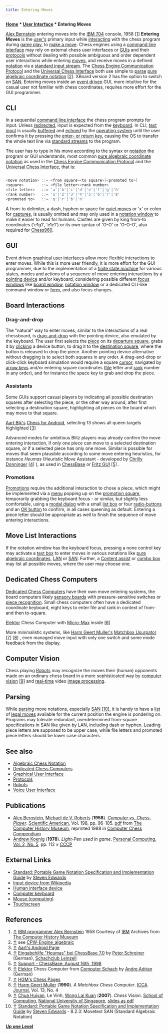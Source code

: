 ```yaml
---
title: Entering Moves
---
```

**[Home](Home "Home") * [User Interface](User_Interface "User Interface") * Entering Moves**

[](http://www.computerhistory.org/chess/full_record.php?iid=stl-431614f6482e6) [Alex Bernstein](Alex_Bernstein "Alex Bernstein") entering moves into the [IBM 704](IBM_704 "IBM 704") console, 1958 <a id="cite-note-1" href="#cite-ref-1">[1]</a>
**Entering Moves** is the [user's](https://en.wikipedia.org/wiki/User_%28computing%29) primary input while [interacting](https://en.wikipedia.org/wiki/Interaction) with the chess program during [game play](Chess_Game "Chess Game"), to [make a move](Make_Move "Make Move"). Chess engines using a [command line interface](CLI "CLI") may rely on external chess user interfaces or [GUIs](GUI "GUI") and their [protocols](Protocols "Protocols") without dealing with possible ambiguous and order dependent user interactions while entering [moves](Moves "Moves"), and receive moves in a defined [notation](Game_Notation "Game Notation") via a [standard input stream](https://en.wikipedia.org/wiki/Standard_streams#Standard_input_.28stdin.29). The [Chess Engine Communication Protocol](Chess_Engine_Communication_Protocol "Chess Engine Communication Protocol") and the [Universal Chess Interface](UCI "UCI") both use simple to [parse](https://en.wikipedia.org/wiki/Parsing) [pure algebraic coordinate notation](Algebraic_Chess_Notation#PureCoordinateNotation "Algebraic Chess Notation") <a id="cite-note-2" href="#cite-ref-2">[2]</a>. XBoard version 2 has the option to switch on [SAN](Algebraic_Chess_Notation#SAN "Algebraic Chess Notation"). Entering moves inside an [event driven](https://en.wikipedia.org/wiki/Event-driven_architecture) GUI, more intuitive for the casual user not familiar with chess coordinates, requires more effort for the GUI programmer.

## CLI

In a sequential [command line interface](CLI "CLI") the chess program prompts for input. Unless [redirected](https://en.wikipedia.org/wiki/Redirection_%28computing%29), input is expected from the [keyboard](https://en.wikipedia.org/wiki/Keyboard_%28computing%29). In CLI, [text input](https://en.wikipedia.org/wiki/Typing) is usually [buffered](https://en.wikipedia.org/wiki/Keyboard_buffer) and [echoed](https://en.wikipedia.org/wiki/Echo_%28computing%29) by the [operating system](https://en.wikipedia.org/wiki/Operating_system) until the user confirms it by pressing the [enter- or return key](https://en.wikipedia.org/wiki/Enter_key), causing the OS to transfer the whole text line via [standard streams](https://en.wikipedia.org/wiki/Standard_streams) to the program.

The user has to type in his move according to the syntax or [notation](Game_Notation "Game Notation") the program or GUI understands, most common [pure algebraic coordinate notation](Algebraic_Chess_Notation#PureCoordinateNotation "Algebraic Chess Notation") as used in the [Chess Engine Communication Protocol](Chess_Engine_Communication_Protocol "Chess Engine Communication Protocol") and the [Universal Chess Interface](UCI "UCI"), that is:

```C++

<move notation> ::= <from square><to square>[<promoted to>]
<square>        ::= <file letter><rank number>
<file letter>   ::= 'a'|'b'|'c'|'d'|'e'|'f'|'g'|'h'
<rank number>   ::= '1'|'2'|'3'|'4'|'5'|'6'|'7'|'8'
<promoted to>   ::= 'q'|'r'|'b'|'n'

```

A from-to delimiter, a dash, hyphen or space for [quiet moves](Quiet_Moves "Quiet Moves") or 'x' or colon for [captures](Captures "Captures"), is usually omitted and may only used in a [notation window](GUI#NotationWindow "GUI") to make it easier to read for humans. Castles are given by king from-to coordinates ('e1g1', 'e1c1') or its own syntax of 'O-O' or 'O-O-O', also required for [Chess960](Chess960 "Chess960").

## GUI

Event driven [graphical user interfaces](GUI "GUI") allow more flexible interactions to enter moves. While this is more user friendly, it is more effort for the GUI programmer, due to the implementation of a [finite state machine](https://en.wikipedia.org/wiki/Finite-state_machine) for various states, modes and actions of a sequence of move entering interactions by a [pointing device](https://en.wikipedia.org/wiki/Pointing_device) and/or keyboard, considering possible different [focus windows](https://en.wikipedia.org/wiki/Focus_%28computing%29) like [board window](GUI#BoardWindow "GUI"), [notation window](GUI#NotationWindow "GUI") or a dedicated CLI-like command window or [form](https://en.wikipedia.org/wiki/Form_%28programming%29), and also focus changes.

## Board Interactions

### Drag-and-drop

The "natural" way to enter moves, similar to the interactions of a real chessboard, is [drag-and-drop](https://en.wikipedia.org/wiki/Drag-and-drop) with the pointing device, also emulated by the keyboard. The user first selects the [piece](Pieces "Pieces") on its [departure square](Origin_Square "Origin Square"), grabs it by [clicking](https://en.wikipedia.org/wiki/Point-and-click) a device button, to drag it to the [destination square](Target_Square "Target Square"), where the button is released to drop the piece. Another pointing device alternative without dragging is to select both squares in any order. A drag-and-drop or click-click keyboard simulation would require a square [cursor](https://en.wikipedia.org/wiki/Cursor_%28computers%29), navigated by [arrow keys](https://en.wikipedia.org/wiki/Arrow_keys) and/or entering square coordinates ([file](Files "Files") letter and [rank](Ranks "Ranks") number in any order), and for instance the space key to grab and drop the piece.

### Assistants

Some GUIs support casual players by indicating all possible destination squares after selecting the piece, or the other way around, after first selecting a destination square, highlighting all pieces on the board which may move to that square.

[](@http://www.aartbik.com/MISC/android.html "@http://www.aartbik.com/MISC/android.html")
[Aart Bik's](Aart_Bik "Aart Bik") [Chess for Android](Chess_for_Android "Chess for Android"), selecting f3 shows all queen targets highlighted <a id="cite-note-3" href="#cite-ref-3">[3]</a>

Advanced modes for ambitious Blitz players may already confirm the move entering interaction, if only one piece can move to a selected destination square, or if a selected piece has only one move. Similar is possible for moves that seem plausible according to some move entering heuristics, for instance *Heumas* (Heuristic Move Assistant - developed by [Chrilly Donninger](Chrilly_Donninger "Chrilly Donninger") <a id="cite-note-4" href="#cite-ref-4">[4]</a> ), as used in [ChessBase](ChessBase "ChessBase") or [Fritz GUI](Fritz#FritzGUI "Fritz") <a id="cite-note-5" href="#cite-ref-5">[5]</a> .

### Promotions

[Promotions](Promotions "Promotions") require the additional interaction to chose a piece, which might be implemented via a [menu](https://en.wikipedia.org/wiki/Context_menu) popping up on the [promotion square](Promotion_Square "Promotion Square"), temporarily grabbing the keyboard focus - or similar, but slightly less comfortable, using a [modal dialog](https://en.wikipedia.org/wiki/Modal_window) with a small [list box](https://en.wikipedia.org/wiki/List_box) or four [radio-buttons](https://en.wikipedia.org/wiki/Radio_button) and an [OK button](https://en.wikipedia.org/wiki/Okay#Computers) to confirm, in all cases queening as default. Entering a piece letter should be appropriate as well to finish the sequence of move entering interactions.

## Move List Interactions

If the notation window has the keyboard focus, pressing a none control key may activate a [text box](https://en.wikipedia.org/wiki/Text_box) to enter moves in various notations like [pure algebraic coordinates](Algebraic_Chess_Notation#PureCoordinateNotation "Algebraic Chess Notation"), [LAN](Algebraic_Chess_Notation#LAN "Algebraic Chess Notation") or [SAN](Algebraic_Chess_Notation#SAN "Algebraic Chess Notation"). Further, a [Content assist](https://en.wikipedia.org/wiki/Content_assist) or [combo box](https://en.wikipedia.org/wiki/Combo_box) may list all possible moves, where the user may choose one.

## Dedicated Chess Computers

[Dedicated Chess Computers](Dedicated_Chess_Computers "Dedicated Chess Computers") have their own move entering systems, the board computers likely [sensory boards](Sensory_Board "Sensory Board") with pressure-sensitive switches or [piece recognition](Piece_Recognition "Piece Recognition"). Small chess computers often have a dedicated coordinate keyboard, eight keys to enter file and rank in context of from- and then to-square.

[](http://www.andreadrian.de/schach/#Selbstbau_Schachcomputer_SHAH)
[Elektor](https://en.wikipedia.org/wiki/Elektor) Chess Computer with [Micro-Max](Micro-Max "Micro-Max") inside <a id="cite-note-6" href="#cite-ref-6">[6]</a>

More minimalistic systems, like [Harm Geert Muller's](Harm_Geert_Muller "Harm Geert Muller") [Matchbox Usurpator](Usurpator#Matchbox "Usurpator") <a id="cite-note-7" href="#cite-ref-7">[7]</a> <a id="cite-note-8" href="#cite-ref-8">[8]</a> , even managed move input with only one switch and some mode feedback from the display.

## Computer Vision

Chess playing [Robots](Robots "Robots") may recognize the moves their (human) opponents made on an ordinary chess board in a more sophisticated way by [computer vision](https://en.wikipedia.org/wiki/Computer_vision) <a id="cite-note-9" href="#cite-ref-9">[9]</a> and [real-time](https://en.wikipedia.org/wiki/Real-time) video [image processing](https://en.wikipedia.org/wiki/Image_processing).

## Parsing

While [parsing](https://en.wikipedia.org/wiki/Parsing) move notations, especially [SAN](Algebraic_Chess_Notation#SAN "Algebraic Chess Notation") <a id="cite-note-10" href="#cite-ref-10">[10]</a>, it is handy to have a [list](Move_List "Move List") of [legal moves](Legal_Move "Legal Move") available for the current position the engine is pondering on. Programs may tolerate redundant, overdetermined from-square specifications in SAN like given by LAN, including dash or hyphen. Leading piece letters are supposed to be upper case, while file letters and promoted piece letters should be lower case characters.

## See also

- [Algebraic Chess Notation](Algebraic_Chess_Notation "Algebraic Chess Notation")
- [Dedicated Chess Computers](Dedicated_Chess_Computers "Dedicated Chess Computers")
- [Graphical User Interface](GUI "GUI")
- [Protocols](Protocols "Protocols")
- [Robots](Robots "Robots")
- [Voice User Interface](index.php?title=Voice_User_Interface&action=edit&redlink=1 "Voice User Interface (page does not exist)")

## Publications

- [Alex Bernstein](Alex_Bernstein "Alex Bernstein"), [Michael de V. Roberts](Michael_de_V._Roberts "Michael de V. Roberts") (**1958**). *[Computer vs. Chess-Player](http://www.computerhistory.org/chess/full_record.php?iid=doc-431614f690f16)*. [Scientific American](Scientific_American "Scientific American"), Vol. 198, pp. 96-105. [pdf](http://archive.computerhistory.org/projects/chess/related_materials/text/2-2.Computer_V_ChessPlayer.Bernstein_Roberts.Scientific_American.June-1958/Computer_V_ChessPlayer.Bernstein_Roberts.Scientific_American.June-1958.062303059.sm.pdf) from [The Computer History Museum](The_Computer_History_Museum "The Computer History Museum"), reprinted 1988 in [Computer Chess Compendium](Computer_Chess_Compendium "Computer Chess Compendium")
- [Andrew Koenig](Andrew_Koenig "Andrew Koenig") (**1978**). *Light-Pen used in game*. [Personal Computing, Vol. 2, No. 5](Personal_Computing#2_5 "Personal Computing"), pp. 112 » [CCCP](</CCCP_(US)> "CCCP (US)")

## External Links

- [Standard: Portable Game Notation Specification and Implementation Guide](http://www.thechessdrum.net/PGN_Reference.txt) by [Steven Edwards](Steven_Edwards "Steven Edwards")
- [Input device from Wikipedia](https://en.wikipedia.org/wiki/Input_device)
- [Human interface device](https://en.wikipedia.org/wiki/Human_interface_device)
- [Computer keyboard](https://en.wikipedia.org/wiki/Computer_keyboard)
- [Mouse (computing)](https://en.wikipedia.org/wiki/Mouse_%28computing%29)
- [Touchscreen](https://en.wikipedia.org/wiki/Touchscreen)

## References

1. <a id="cite-ref-1" href="#cite-note-1">↑</a> [IBM programmer Alex Bernstein](http://www.computerhistory.org/chess/full_record.php?iid=stl-431614f6482e6) 1958 Courtesy of [IBM](index.php?title=IBM&action=edit&redlink=1 "IBM (page does not exist)") Archives from [The Computer History Museum](The_Computer_History_Museum "The Computer History Museum")
1. <a id="cite-ref-2" href="#cite-note-2">↑</a> see [CPW-Engine_algebraic](CPW-Engine_algebraic "CPW-Engine algebraic")
1. <a id="cite-ref-3" href="#cite-note-3">↑</a> [Aart's Android Page](http://www.aartbik.com/MISC/android.html)
1. <a id="cite-ref-4" href="#cite-note-4">↑</a> [Eingabehilfe "Heumas" bei ChessBase 7.0](http://www.scleinzell.schachvereine.de/p_wm_tipps/tipps0006.shtml#2) by [Peter Schreiner](Peter_Schreiner "Peter Schreiner") (German), [Schachclub Leinzell](http://scleinzell.schachvereine.de/home/news.shtml)
1. <a id="cite-ref-5" href="#cite-note-5">↑</a> [Support - ChessBase: August 16th, 1998](http://www.chessbase.com/support/support.asp?pid=8)
1. <a id="cite-ref-6" href="#cite-note-6">↑</a> [Elektor](https://en.wikipedia.org/wiki/Elektor) Chess Computer from [Computer Schach](http://www.andreadrian.de/schach/) by [Andre Adrian](Andre_Adrian "Andre Adrian") (German)
1. <a id="cite-ref-7" href="#cite-note-7">↑</a> [HGM's Chess Pages](http://home.hccnet.nl/h.g.muller/chess.html)
1. <a id="cite-ref-8" href="#cite-note-8">↑</a> [Harm Geert Muller](Harm_Geert_Muller "Harm Geert Muller") (**1990**). *A Matchbox Chess Computer*. [ICCA Journal](ICGA_Journal "ICGA Journal"), Vol. 13, No. 4
1. <a id="cite-ref-9" href="#cite-note-9">↑</a> [Chua Huiyan](http://de.scientificcommons.org/huiyan_chua), Le Vinh, [Wong Lai Kuan](http://www.informatik.uni-trier.de/%7Eley/db/indices/a-tree/k/Kuan:Wong_Lai.html) (**2007**). *Chess Vision*. [School of Computing](https://en.wikipedia.org/wiki/NUS_School_of_Computing), [National University of Singapore](https://en.wikipedia.org/wiki/National_University_of_Singapore), [slides as pdf](http://www.comp.nus.edu.sg/~cs4243/showcase/chess_vision/Chess-Vision-Presentation.pdf)
1. <a id="cite-ref-10" href="#cite-note-10">↑</a> [Standard: Portable Game Notation Specification and Implementation Guide](http://www.thechessdrum.net/PGN_Reference.txt) by [Steven Edwards](Steven_Edwards "Steven Edwards") - 8.2.3: Movetext SAN (Standard Algebraic Notation)

**[Up one Level](User_Interface "User Interface")**

